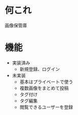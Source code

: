 # 何これ
画像保管庫

# 機能
- 実装済み
  - 新規登録、ログイン
- 未実装
  - 基本はプライベートで使う
  - 複数画像をまとめて投稿
  - タグ付け
  - タグ編集
  - 閲覧できるユーザーを登録
